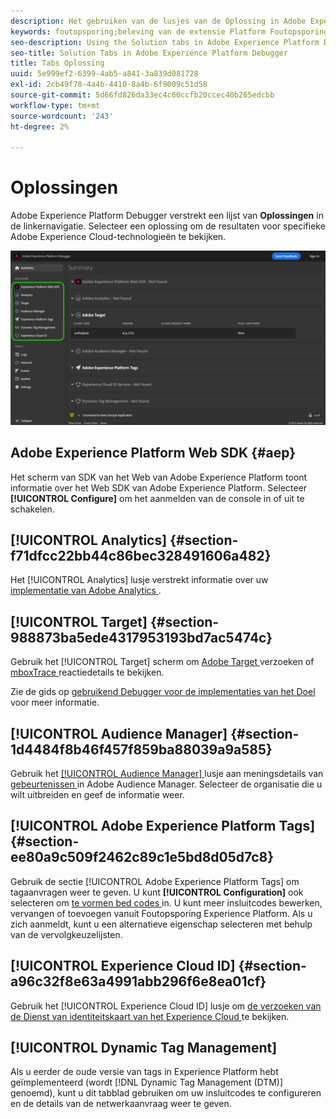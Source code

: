 ```yaml
---
description: Het gebruiken van de lusjes van de Oplossing in Adobe Experience Platform Debugger
keywords: foutopsporing;beleving van de extensie Platform Foutopsporing;chroom;extensie;samenvatting;wissen;verzoeken;oplossingen;oplossing;informatie;analyse;doel;publieksbeheer;media optimizer;amo;id-service
seo-description: Using the Solution tabs in Adobe Experience Platform Debugger
seo-title: Solution Tabs in Adobe Experience Platform Debugger
title: Tabs Oplossing
uuid: 5e999ef2-6399-4ab5-a841-3a839d081728
exl-id: 2cb49f78-4a4b-4410-8a4b-6f9009c51d58
source-git-commit: 5d66fd826da33ec4c60ccfb20ccec40b265edcbb
workflow-type: tm+mt
source-wordcount: '243'
ht-degree: 2%

---
```


# Oplossingen

Adobe Experience Platform Debugger verstrekt een lijst van **Oplossingen** in de linkernavigatie. Selecteer een oplossing om de resultaten voor specifieke Adobe Experience Cloud-technologieën te bekijken.

![ de lijst van beschikbare die oplossingen in Debugger UI worden getoond ](../images/solutions/overview/left-nav.png)

## Adobe Experience Platform Web SDK {#aep}

Het scherm van SDK van het Web van Adobe Experience Platform toont informatie over het Web SDK van Adobe Experience Platform. Selecteer **[!UICONTROL Configure]** om het aanmelden van de console in of uit te schakelen.

## [!UICONTROL Analytics] {#section-f71dfcc22bb44c86bec328491606a482}

Het [!UICONTROL Analytics] lusje verstrekt informatie over uw [ implementatie van Adobe Analytics ](https://experienceleague.adobe.com/docs/analytics/implementation/home.html?lang=nl-NL).

## [!UICONTROL Target] {#section-988873ba5ede4317953193bd7ac5474c}

Gebruik het [!UICONTROL Target] scherm om [ Adobe Target ](https://experienceleague.adobe.com/docs/target/using/target-home.html?lang=nl-NL) verzoeken of [ mboxTrace ](https://experienceleague.adobe.com/docs/target/using/activities/troubleshoot-activities/content-trouble.html?lang=nl-NL#section_256FCF7C14BB435BA2C68049EF0BA99E) reactiedetails te bekijken.

Zie de gids op [ gebruikend Debugger voor de implementaties van het Doel ](./target.md) voor meer informatie.

## [!UICONTROL Audience Manager] {#section-1d4484f8b46f457f859ba88039a9a585}

Gebruik het [[!UICONTROL Audience Manager] ](https://experienceleague.adobe.com/docs/audience-manager/user-guide/aam-home.html?lang=nl-NL) lusje aan meningsdetails van [ gebeurtenissen ](https://experienceleague.adobe.com/docs/audience-manager/user-guide/api-and-sdk-code/dcs/dcs-event-calls/dcs-event-calls.html?lang=nl-NL) in Adobe Audience Manager. Selecteer de organisatie die u wilt uitbreiden en geef de informatie weer.

## [!UICONTROL Adobe Experience Platform Tags] {#section-ee80a9c509f2462c89c1e5bd8d05d7c8}

Gebruik de sectie [!UICONTROL Adobe Experience Platform Tags] om tagaanvragen weer te geven. U kunt **[!UICONTROL Configuration]** ook selecteren om [ te vormen bed codes ](../../tags/ui/publishing/environments.md#embed-code) in. U kunt meer insluitcodes bewerken, vervangen of toevoegen vanuit Foutopsporing Experience Platform. Als u zich aanmeldt, kunt u een alternatieve eigenschap selecteren met behulp van de vervolgkeuzelijsten.

## [!UICONTROL Experience Cloud ID] {#section-a96c32f8e63a4991abb296f6e8ea01cf}

Gebruik het [!UICONTROL Experience Cloud ID] lusje om [ de verzoeken van de Dienst van identiteitskaart van het Experience Cloud ](https://experienceleague.adobe.com/docs/id-service/using/home.html?lang=nl-NL) te bekijken.

## [!UICONTROL Dynamic Tag Management]

Als u eerder de oude versie van tags in Experience Platform hebt geïmplementeerd (wordt [!DNL Dynamic Tag Management (DTM)] genoemd), kunt u dit tabblad gebruiken om uw insluitcodes te configureren en de details van de netwerkaanvraag weer te geven.
